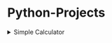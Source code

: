 
# Python-Projects

<details>
  <summary>Simple Calculator</summary>
  It is a simple script based python program, which can add, subtract, multiply and divide any two numbers 'x' and 'y'
  `code
  C:\Desktop> python 'Simple Calculator.py'
  
</details>
